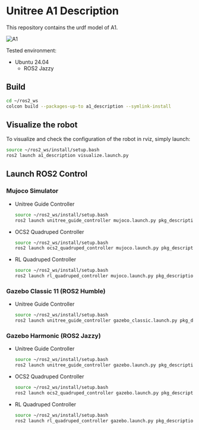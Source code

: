 # Unitree A1 Description

This repository contains the urdf model of A1.

![A1](../../../.images/a1.png)

Tested environment:

* Ubuntu 24.04
    * ROS2 Jazzy

## Build

```bash
cd ~/ros2_ws
colcon build --packages-up-to a1_description --symlink-install
```

## Visualize the robot

To visualize and check the configuration of the robot in rviz, simply launch:

```bash
source ~/ros2_ws/install/setup.bash
ros2 launch a1_description visualize.launch.py
```

## Launch ROS2 Control

### Mujoco Simulator

* Unitree Guide Controller
  ```bash
  source ~/ros2_ws/install/setup.bash
  ros2 launch unitree_guide_controller mujoco.launch.py pkg_description:=a1_description
  ```
* OCS2 Quadruped Controller
  ```bash
  source ~/ros2_ws/install/setup.bash
  ros2 launch ocs2_quadruped_controller mujoco.launch.py pkg_description:=a1_description
  ```
* RL Quadruped Controller
  ```bash
  source ~/ros2_ws/install/setup.bash
  ros2 launch rl_quadruped_controller mujoco.launch.py pkg_description:=a1_description
  ```

### Gazebo Classic 11 (ROS2 Humble)

* Unitree Guide Controller
  ```bash
  source ~/ros2_ws/install/setup.bash
  ros2 launch unitree_guide_controller gazebo_classic.launch.py pkg_description:=a1_description height:=0.43
  ```

### Gazebo Harmonic (ROS2 Jazzy)

* Unitree Guide Controller
  ```bash
  source ~/ros2_ws/install/setup.bash
  ros2 launch unitree_guide_controller gazebo.launch.py pkg_description:=a1_description height:=0.43
  ```
* OCS2 Quadruped Controller
  ```bash
  source ~/ros2_ws/install/setup.bash
  ros2 launch ocs2_quadruped_controller gazebo.launch.py pkg_description:=a1_description  height:=0.43
  ```
* RL Quadruped Controller
  ```bash
  source ~/ros2_ws/install/setup.bash
  ros2 launch rl_quadruped_controller gazebo.launch.py pkg_description:=a1_description height:=0.43
  ```